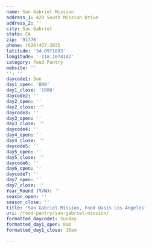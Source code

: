 ```yaml
---
name: San Gabriel Mission
address_1: 428 South Mission Drive
address_2: ''
city: San Gabriel
state: CA
zip: '91776'
phone: (626)457-3035
latitude: '34.0971693'
longitude: '-118.1074142'
category: Food Pantry
website: ''
'': ''
daycode1: Sun
day1_open: '800'
day1_close: '1000'
daycode2: ''
day2_open: ''
day2_close: ''
daycode3: ''
day3_open: ''
day3_close: ''
daycode4: ''
day4_open: ''
day4_close: ''
daycode5: ''
day5_open: ''
day5_close: ''
daycode6: ''
day6_open: ''
daycode7: ''
day7_open: ''
day7_close: ''
Year_Round (Y/N): ''
season_open: ''
season_close: ''
title: 'San Gabriel Mission, Food Oasis Los Angeles'
uri: /food-pantry/san-gabriel-mission/
formatted_daycode1: Sunday
formatted_day1_open: 8am
formatted_day1_close: 10am

---
```

